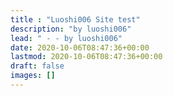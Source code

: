 ```yaml
---
title : "Luoshi006 Site test"
description: "by luoshi006"
lead: " - - by luoshi006"
date: 2020-10-06T08:47:36+00:00
lastmod: 2020-10-06T08:47:36+00:00
draft: false
images: []
---
```

